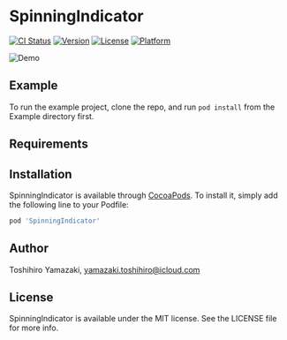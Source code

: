 # SpinningIndicator

[![CI Status](https://img.shields.io/travis/toshihiro-yamazaki/SpinningIndicator.svg?style=flat)](https://travis-ci.org/toshihiro-yamazaki/SpinningIndicator)
[![Version](https://img.shields.io/cocoapods/v/SpinningIndicator.svg?style=flat)](https://cocoapods.org/pods/SpinningIndicator)
[![License](https://img.shields.io/cocoapods/l/SpinningIndicator.svg?style=flat)](https://cocoapods.org/pods/SpinningIndicator)
[![Platform](https://img.shields.io/cocoapods/p/SpinningIndicator.svg?style=flat)](https://cocoapods.org/pods/SpinningIndicator)

![Demo](https://github.com/toshihiro-yamazaki/SpinningIndicator/blob/demo/demo.gif)

## Example

To run the example project, clone the repo, and run `pod install` from the Example directory first.

## Requirements

## Installation

SpinningIndicator is available through [CocoaPods](https://cocoapods.org). To install
it, simply add the following line to your Podfile:

```ruby
pod 'SpinningIndicator'
```

## Author

Toshihiro Yamazaki, yamazaki.toshihiro@icloud.com

## License

SpinningIndicator is available under the MIT license. See the LICENSE file for more info.
